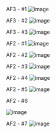 AF3 - #1
![image](https://user-images.githubusercontent.com/64237760/144769960-554a4124-9f91-446f-a92f-e061d38fa6dc.png)




AF3 - #2
![image](https://user-images.githubusercontent.com/64237760/144769981-aa5bcefe-4078-4d65-8a7b-653b10b33f2b.png)





AF3 - #3
![image](https://user-images.githubusercontent.com/64237760/144769999-fc2214a1-ef09-40da-b18a-99147118d82e.png)





AF2 - #1
![image](https://user-images.githubusercontent.com/64237760/143985451-336d4a6f-205e-4775-9d98-d165377e094c.png)

AF2 - #2
![image](https://user-images.githubusercontent.com/64237760/143985485-7d7ec7e7-ede6-4426-9ba0-7c79b7225d6c.png)

AF2 - #3
![image](https://user-images.githubusercontent.com/64237760/143985564-29f540c2-6d56-4a69-895c-ac2b3f38de02.png)

AF2 - #4
![image](https://user-images.githubusercontent.com/64237760/143985598-989237d7-b388-40a0-bf82-2ee64a00de0c.png)

AF2 - #5
![image](https://user-images.githubusercontent.com/64237760/143985650-105c6d96-882c-4ec2-a7b0-214409ed9494.png)

AF2 - #6

![image](https://user-images.githubusercontent.com/64237760/143965673-0b2e88f2-7105-4282-bf23-c1f8706d5653.png)

AF2 - #7
![image](https://user-images.githubusercontent.com/64237760/143984972-da186077-ab66-4961-a65a-ac88242b79ca.png)
